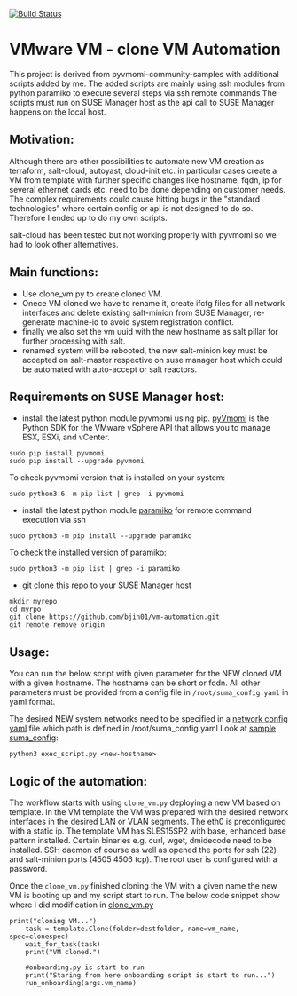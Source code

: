 [![Build Status](https://travis-ci.org/vmware/pyvmomi-community-samples.svg?branch=master)](https://travis-ci.org/vmware/pyvmomi-community-samples) 

VMware VM - clone VM Automation 
=========================

This project is derived from pyvmomi-community-samples with additional scripts added by me.
The added scripts are mainly using ssh modules from python paramiko to execute several steps via ssh remote commands
The scripts must run on SUSE Manager host as the api call to SUSE Manager happens on the local host.

## Motivation:
Although there are other possibilities to automate new VM creation as terraform, salt-cloud, autoyast, cloud-init etc. in particular cases create a VM from template with further specific changes like hostname, fqdn, ip for several ethernet cards etc. need to be done depending on customer needs. The complex requirements could cause hitting bugs in the "standard technologies" where certain config or api is not designed to do so. Therefore I ended up to do my own scripts. 

salt-cloud has been tested but not working properly with pyvmomi so we had to look other alternatives.

## Main functions:
- Use clone_vm.py to create cloned VM.
- Onece VM cloned we have to rename it, create ifcfg files for all network interfaces and delete existing salt-minion from SUSE Manager, re-generate machine-id to avoid system registration conflict.
- finally we also set the vm uuid with the new hostname as salt pillar for further processing with salt.
- renamed system will be rebooted, the new salt-minion key must be accepted on salt-master respective on suse manager host which could be automated with auto-accept or salt reactors.

## Requirements on SUSE Manager host:
* install the latest python module pyvmomi using pip. [pyVmomi](https://pypi.org/project/pyvmomi/) is the Python SDK for the VMware vSphere API that allows you to manage ESX, ESXi, and vCenter.
```
sudo pip install pyvmomi
sudo pip install --upgrade pyvmomi
```
To check pyvmomi version that is installed on your system:
```
sudo python3.6 -m pip list | grep -i pyvmomi
```

* install the latest python module [paramiko](https://pypi.org/project/paramiko/) for remote command execution via ssh
```
sudo python3 -m pip install --upgrade paramiko
```
To check the installed version of paramiko:
```
sudo python3 -m pip list | grep -i paramiko
```
* git clone this repo to your SUSE Manager host
```
mkdir myrepo
cd myrpo
git clone https://github.com/bjin01/vm-automation.git
git remote remove origin
```

## Usage:

You can run the below script with given parameter for the NEW cloned VM with a given hostname. The hostname can be short or fqdn. All other parameters must be provided from a config file in ```/root/suma_config.yaml``` in yaml format.

The desired NEW system networks need to be specified in a [network config yaml](samples/bossh/config-network.yaml) file which path is defined in /root/suma_config.yaml Look at [sample suma_config](samples/bossh/suma_config.yaml): 
```
python3 exec_script.py <new-hostname>
```
## Logic of the automation:
The workflow starts with using ```clone_vm.py``` deploying a new VM based on template. 
In the VM template the VM was prepared with the desired network interfaces in the desired LAN or VLAN segments. The eth0 is preconfigured with a static ip.
The template VM has SLES15SP2 with base, enhanced base pattern installed. Certain binaries e.g. curl, wget, dmidecode need to be installed. SSH daemon of course as well as opened the ports for ssh (22) and salt-minion ports (4505 4506 tcp).
The root user is configured with a password.

Once the ```clone_vm.py``` finished cloning the VM with a given name the new VM is booting up and my script start to run. The below code snippet show where I did modification in [clone_vm.py](samples/clone_vm.py)
```
print("cloning VM...")
    task = template.Clone(folder=destfolder, name=vm_name, spec=clonespec)
    wait_for_task(task)
    print("VM cloned.")

    #onboarding.py is start to run
    print("Staring from here onboarding script is start to run...")
    run_onboarding(args.vm_name)
```
